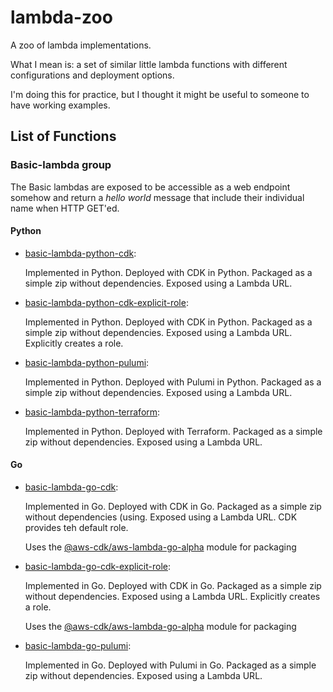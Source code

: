 # lambda-zoo

A zoo of lambda implementations.

What I mean is: a set of similar little lambda functions with different
configurations and deployment options.

I'm doing this for practice, but I thought it might be useful to someone 
to have working examples.

## List of Functions
### Basic-lambda group

The Basic lambdas are exposed to be accessible as a web endpoint somehow
and return a _hello world_ message that include their individual name
when HTTP GET'ed.

#### Python

  * [basic-lambda-python-cdk](basiclambda/python/basic-lambda-python-cdk): 

    Implemented in Python. Deployed with CDK in Python. Packaged as a simple zip without dependencies.
    Exposed using a Lambda URL.

  * [basic-lambda-python-cdk-explicit-role](basiclambda/python/basic-lambda-python-cdk-explicit-role): 

    Implemented in Python. Deployed with CDK in Python. Packaged as a simple zip without dependencies.
    Exposed using a Lambda URL. Explicitly creates a role.

  * [basic-lambda-python-pulumi](basiclambda/python/basic-lambda-python-pulumi): 

    Implemented in Python. Deployed with Pulumi in Python. Packaged as a simple zip without dependencies.
    Exposed using a Lambda URL.

  * [basic-lambda-python-terraform](basiclambda/python/basic-lambda-python-terraform): 

    Implemented in Python. Deployed with Terraform. Packaged as a simple zip without dependencies.
    Exposed using a Lambda URL.

#### Go

* [basic-lambda-go-cdk](basiclambda/go/basic-lambda-go-cdk):

  Implemented in Go. Deployed with CDK in Go. Packaged as a simple zip without dependencies (using.
  Exposed using a Lambda URL. CDK provides teh default role.

  Uses the [@aws-cdk/aws-lambda-go-alpha](https://docs.aws.amazon.com/cdk/api/v2/docs/aws-lambda-go-alpha-readme.html) module for packaging

* [basic-lambda-go-cdk-explicit-role](basiclambda/go/basic-lambda-go-cdk-explicit-role):

  Implemented in Go. Deployed with CDK in Go. Packaged as a simple zip without dependencies.
  Exposed using a Lambda URL. Explicitly creates a role.

  Uses the [@aws-cdk/aws-lambda-go-alpha](https://docs.aws.amazon.com/cdk/api/v2/docs/aws-lambda-go-alpha-readme.html) module for packaging

* [basic-lambda-go-pulumi](basiclambda/go/basic-lambda-go-pulumi):

  Implemented in Go. Deployed with Pulumi in Go. Packaged as a simple zip without dependencies.
  Exposed using a Lambda URL.